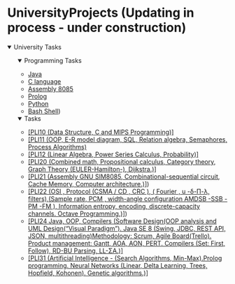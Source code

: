 # UniversityProjects (Updating in process - under construction)


<details open><summary>University Tasks</summary>
  <ul><details open><summary>Programming Tasks</summary>
    <ul>
    <li><a    href="https://github.com/EvangelosBatsalis/EAP_UniversityOfComputerScience/tree/main/PLI24%20(Software%20Design(OOP%20analysis%20and%20UML%20Design.%20Java%20SE%208%20(Swing%2C%20JDBC%2C%20REST%20API%2C%20JSON)">Java</a></li> 
    <li><a href="https://www.w3schools.com/">C language</a></li>
    <li><a href="https://www.w3schools.com/">Assembly 8085</a></li>
    <li><a href="https://www.w3schools.com/">Prolog</a></li>
    <li><a href="https://www.w3schools.com/">Python</a></li>
    <li><a href="https://www.w3schools.com/">Bash Shell</a>)</li>
    </ul></details>
  <details open><summary>Tasks</summary>
    <ul>
     <li><a href="https://github.com/EvangelosBatsalis/EAP_UniversityOfComputerScience/tree/main/PLI10">[PLI10 (Data Structure, C and MIPS Programming)]</a></li>
    <li><a href="https://github.com/EvangelosBatsalis/EAP_UniversityOfComputerScience/tree/main/PLI11">[PLI11 (OOP, E-R model diagram, SQL, Relation algebra, Semaphores, Process Algorithms)</a></li>
    <li><a href="https://github.com/EvangelosBatsalis/EAP_UniversityOfComputerScience/tree/main/PLI12">[PLI12 (Linear Algebra, Power Series Calculus, Probability)]</a></li>
    <li><a href="https://github.com/EvangelosBatsalis/EAP_UniversityOfComputerScience/tree/main/PLI20">[PLI20 (Combined math, Propositional calculus, Category theory, Graph Theory (EULER-Hamilton-), Dijkstra.)]</a></li>
    <li><a href="https://github.com/EvangelosBatsalis/EAP_UniversityOfComputerScience/tree/main/PLI21">[PLI21 (Assembly GNU SIM8085, Combinational-sequential circuit, Cache Memory, Computer architecture.)]</a>)</li>
    <li><a href="https://github.com/EvangelosBatsalis/EAP_UniversityOfComputerScience/tree/main/PLI22">[PLI22 (OSI , Protocol (CSMA / CD , CRC ), ( Fourier , u -δ-Π-λ, filters),(Sample rate, PCM , width-angle configuration AMDSB -SSB -PM -FM ), Information entropy, encoding, discrete-capacity channels. Octave Programming.)]</a>)</li>
    <li><a href="https://github.com/EvangelosBatsalis/EAP_UniversityOfComputerScience/tree/main/PLI24">[PLI24 Java, OOP, Compilers (Software Design(OOP analysis and UML Design(“Visual Paradigm”). Java SE 8 (Swing, JDBC, REST API, JSON, multithreading)Methodology: Scrum, Agile Board(Trello). Product management: Gantt, AOA, AON, PERT. Compilers (Set: First, Follow), RD-BU Parsing, LL-ΣΑ.)]</a></li>
    <li><a href="https://github.com/EvangelosBatsalis/EAP_UniversityOfComputerScience/tree/main/PLI31">[PLI31 (Artificial Intelligence - (Search Algorithms, Min-Max).Prolog programming. Neural Networks (Linear, Delta Learning, Trees, Hopfield, Kohonen). Genetic algorithms.)]</a></li>
    </ul></details>
    
    
</details>
